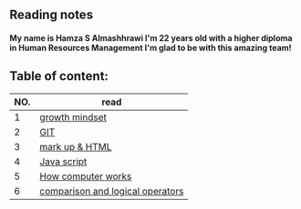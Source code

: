 ## Reading notes

#### My name is Hamza S Almashhrawi I'm 22 years old with a higher diploma in Human Resources Management I'm glad to be with this amazing team! 

## Table of content:
|NO.|read|
|---|-----|
1|[growth mindset](Read1.md)
2|[GIT](Read02.md)
3|[mark up & HTML](Read03.md)
4|[Java script](Read04a.md)
5|[How computer works](Read04b.md)
6|[comparison and logical operators](Read05.md)
